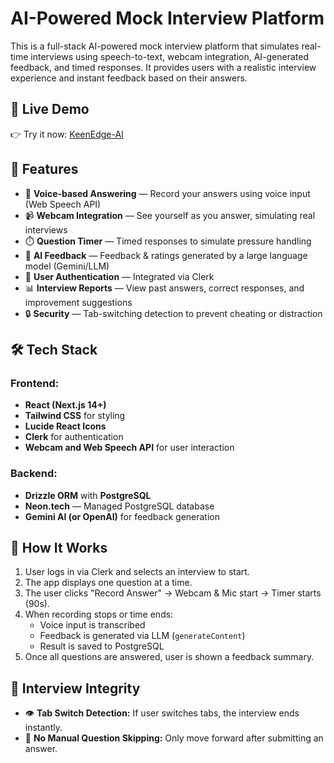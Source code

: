 # AI-Powered Mock Interview Platform 

This is a full-stack AI-powered mock interview platform that simulates real-time interviews using speech-to-text, webcam integration, AI-generated feedback, and timed responses. It provides users with a realistic interview experience and instant feedback based on their answers.

## 🔗 Live Demo
👉 Try it now: [KeenEdge-AI](https://keenedge-ai.netlify.app)

## 🚀 Features

- 🎤 **Voice-based Answering** — Record your answers using voice input (Web Speech API)
- 📹 **Webcam Integration** — See yourself as you answer, simulating real interviews
- ⏱️ **Question Timer** — Timed responses to simulate pressure handling
- 🤖 **AI Feedback** — Feedback & ratings generated by a large language model (Gemini/LLM)
- 🔐 **User Authentication** — Integrated via Clerk
- 📊 **Interview Reports** — View past answers, correct responses, and improvement suggestions
- 🔒 **Security** — Tab-switching detection to prevent cheating or distraction

## 🛠️ Tech Stack

### Frontend:
- **React (Next.js 14+)**
- **Tailwind CSS** for styling
- **Lucide React Icons**
- **Clerk** for authentication
- **Webcam and Web Speech API** for user interaction

### Backend:
- **Drizzle ORM** with **PostgreSQL**
- **Neon.tech** — Managed PostgreSQL database
- **Gemini AI (or OpenAI)** for feedback generation


## 🧠 How It Works

1. User logs in via Clerk and selects an interview to start.
2. The app displays one question at a time.
3. The user clicks "Record Answer" → Webcam & Mic start → Timer starts (90s).
4. When recording stops or time ends:
   - Voice input is transcribed
   - Feedback is generated via LLM (`generateContent`)
   - Result is saved to PostgreSQL
5. Once all questions are answered, user is shown a feedback summary.

## 🔐 Interview Integrity

- 👁️ **Tab Switch Detection:** If user switches tabs, the interview ends instantly.
- 🚫 **No Manual Question Skipping:** Only move forward after submitting an answer.

